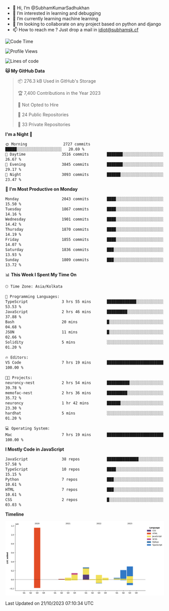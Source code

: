 - 👋 Hi, I’m @SubhamKumarSadhukhan
- 👀 I’m interested in learning and debugging
- 🌱 I’m currently learning machine learning
- 💞️ I’m looking to collaborate on any project based on python and django
- 📫 How to reach me ?
      Just drop a mail in idiot@subhamsk.cf

<!---
SubhamKumarSadhukhan/SubhamKumarSadhukhan is a ✨ special ✨ repository because its `README.md` (this file) appears on your GitHub profile.
You can click the Preview link to take a look at your changes.
--->


<!--START_SECTION:waka-->
![Code Time](http://img.shields.io/badge/Code%20Time-1%2C597%20hrs%2045%20mins-blue)

![Profile Views](http://img.shields.io/badge/Profile%20Views-1-blue)

![Lines of code](https://img.shields.io/badge/From%20Hello%20World%20I%27ve%20Written-2.3%20million%20lines%20of%20code-blue)

**🐱 My GitHub Data** 

> 📦 276.3 kB Used in GitHub's Storage 
 > 
> 🏆 7,400 Contributions in the Year 2023
 > 
> 🚫 Not Opted to Hire
 > 
> 📜 24 Public Repositories 
 > 
> 🔑 33 Private Repositories 
 > 
**I'm a Night 🦉** 

```text
🌞 Morning                2727 commits        █████░░░░░░░░░░░░░░░░░░░░   20.69 % 
🌆 Daytime                3516 commits        ███████░░░░░░░░░░░░░░░░░░   26.67 % 
🌃 Evening                3845 commits        ███████░░░░░░░░░░░░░░░░░░   29.17 % 
🌙 Night                  3093 commits        ██████░░░░░░░░░░░░░░░░░░░   23.47 % 
```
📅 **I'm Most Productive on Monday** 

```text
Monday                   2043 commits        ████░░░░░░░░░░░░░░░░░░░░░   15.50 % 
Tuesday                  1867 commits        ████░░░░░░░░░░░░░░░░░░░░░   14.16 % 
Wednesday                1901 commits        ████░░░░░░░░░░░░░░░░░░░░░   14.42 % 
Thursday                 1870 commits        ████░░░░░░░░░░░░░░░░░░░░░   14.19 % 
Friday                   1855 commits        ████░░░░░░░░░░░░░░░░░░░░░   14.07 % 
Saturday                 1836 commits        ███░░░░░░░░░░░░░░░░░░░░░░   13.93 % 
Sunday                   1809 commits        ███░░░░░░░░░░░░░░░░░░░░░░   13.72 % 
```


📊 **This Week I Spent My Time On** 

```text
🕑︎ Time Zone: Asia/Kolkata

💬 Programming Languages: 
TypeScript               3 hrs 55 mins       █████████████░░░░░░░░░░░░   53.53 % 
JavaScript               2 hrs 46 mins       █████████░░░░░░░░░░░░░░░░   37.88 % 
Bash                     20 mins             █░░░░░░░░░░░░░░░░░░░░░░░░   04.68 % 
JSON                     11 mins             █░░░░░░░░░░░░░░░░░░░░░░░░   02.66 % 
Solidity                 5 mins              ░░░░░░░░░░░░░░░░░░░░░░░░░   01.20 % 

🔥 Editors: 
VS Code                  7 hrs 19 mins       █████████████████████████   100.00 % 

🐱‍💻 Projects: 
neuroncy-nest            2 hrs 54 mins       ██████████░░░░░░░░░░░░░░░   39.78 % 
memofac-nest             2 hrs 36 mins       █████████░░░░░░░░░░░░░░░░   35.72 % 
neuroncy                 1 hr 42 mins        ██████░░░░░░░░░░░░░░░░░░░   23.30 % 
hardhat                  5 mins              ░░░░░░░░░░░░░░░░░░░░░░░░░   01.20 % 

💻 Operating System: 
Mac                      7 hrs 19 mins       █████████████████████████   100.00 % 
```

**I Mostly Code in JavaScript** 

```text
JavaScript               38 repos            ██████████████░░░░░░░░░░░   57.58 % 
TypeScript               10 repos            ████░░░░░░░░░░░░░░░░░░░░░   15.15 % 
Python                   7 repos             ███░░░░░░░░░░░░░░░░░░░░░░   10.61 % 
HTML                     7 repos             ███░░░░░░░░░░░░░░░░░░░░░░   10.61 % 
CSS                      2 repos             █░░░░░░░░░░░░░░░░░░░░░░░░   03.03 % 
```



**Timeline**

![Lines of Code chart](https://raw.githubusercontent.com/SubhamKumarSadhukhan/SubhamKumarSadhukhan/main/assets/bar_graph.png)


 Last Updated on 21/10/2023 07:10:34 UTC
<!--END_SECTION:waka-->
